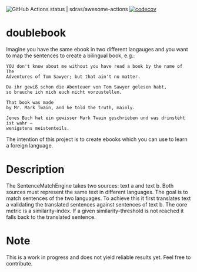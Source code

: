![GitHub Actions status | sdras/awesome-actions](https://github.com/plysytsya/doublebook/workflows/runtests/badge.svg)
[![codecov](https://codecov.io/gh/plysytsya/doublebook/branch/master/graph/badge.svg)](https://codecov.io/gh/plysytsya/doublebook/branch/master/graph/badge.svg)

# doublebook


Imagine you have the same ebook in two different langauges and you want to
map the sentences to create a bilingual book, e.g.:

    YOU don't know about me without you have read a book by the name of The
    Adventures of Tom Sawyer; but that ain't no matter.

    Da ihr gewiß schon die Abenteuer von Tom Sawyer gelesen habt,
    so brauche ich mich euch nicht vorzustellen.

    That book was made
    by Mr. Mark Twain, and he told the truth, mainly.

    Jenes Buch hat ein gewisser Mark Twain geschrieben und was drinsteht ist wahr –
    wenigstens meistenteils.

The intention of this project is to create ebooks which you can use to learn a foreign language.

# Description


The SentenceMatchEngine takes two sources: text a and text b.
Both sources must represent the same text in different languages.
The goal is to match sentences of the two languages.
To achieve this it first translates text a validating the translated
sentences against sentences of text b. The core metric is a similarity-index.
If a given similarity-threshold is not reached it falls back to the translated sentence.


# Note


This is a work in progress and does not yield reliable results yet. Feel free to contribute.
